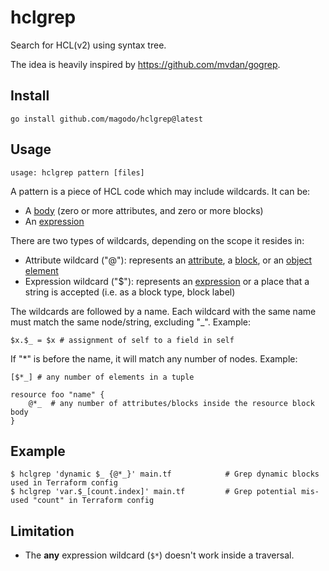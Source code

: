 # hclgrep

Search for HCL(v2) using syntax tree.

The idea is heavily inspired by https://github.com/mvdan/gogrep.

## Install

    go install github.com/magodo/hclgrep@latest

## Usage

    usage: hclgrep pattern [files]

A pattern is a piece of HCL code which may include wildcards. It can be:

- A [body](https://github.com/hashicorp/hcl/blob/main/hclsyntax/spec.md#bodies) (zero or more attributes, and zero or more blocks)
- An [expression](https://github.com/hashicorp/hcl/blob/main/hclsyntax/spec.md#expressions)

There are two types of wildcards, depending on the scope it resides in:

- Attribute wildcard ("@"): represents an [attribute](https://github.com/hashicorp/hcl/blob/main/hclsyntax/spec.md#attribute-definitions), a [block](https://github.com/hashicorp/hcl/blob/main/hclsyntax/spec.md#blocks), or an [object element](https://github.com/hashicorp/hcl/blob/main/hclsyntax/spec.md#collection-values)
- Expression wildcard ("$"): represents an [expression](https://github.com/hashicorp/hcl/blob/main/hclsyntax/spec.md#expressions) or a place that a string is accepted (i.e. as a block type, block label)

The wildcards are followed by a name. Each wildcard with the same name must match the same node/string, excluding "_". Example:

    $x.$_ = $x # assignment of self to a field in self

If "*" is before the name, it will match any number of nodes. Example:

    [$*_] # any number of elements in a tuple

    resource foo "name" {
        @*_  # any number of attributes/blocks inside the resource block body
    }

## Example

```
$ hclgrep 'dynamic $_ {@*_}' main.tf            # Grep dynamic blocks used in Terraform config
$ hclgrep 'var.$_[count.index]' main.tf         # Grep potential mis-used "count" in Terraform config
```

## Limitation

- The **any** expression wildcard (`$*`) doesn't work inside a traversal.
